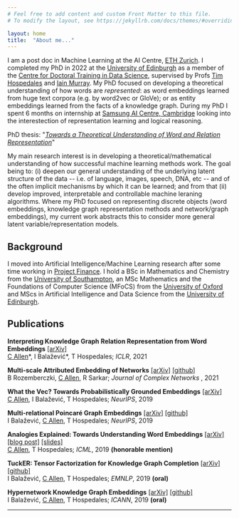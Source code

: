 ```yaml
---
# Feel free to add content and custom Front Matter to this file.
# To modify the layout, see https://jekyllrb.com/docs/themes/#overriding-theme-defaults

layout: home
title:  "About me..."
---
```


I am a post doc in Machine Learning at the AI Centre, [ETH Zurich](https://ai.ethz.ch/). I completed my PhD in 2022 at the <a href="https://www.ed.ac.uk/informatics"> 
University of Edinburgh</a> as a member of the [Centre for Doctoral Training in Data Science](http://datascience.inf.ed.ac.uk/), supervised by Profs [Tim 
Hospedales](https://homepages.inf.ed.ac.uk/thospeda/) and [Iain Murray](https://homepages.inf.ed.ac.uk/imurray2/bio.html).
My PhD focused on developing a theoretical understanding of how words are _represented_: as word embeddings learned from huge text corpora (e.g. by word2vec or GloVe); or as entity 
embeddings learned from the facts of a knowledge graph. During my PhD I spent 6 months on internship at [Samsung AI Centre, Cambridge](https://research.samsung.com/aicenter_cambridge) looking into 
the interestection of representation learning and logical reasoning.

PhD thesis: "[_Towards a Theoretical Understanding of Word and Relation Representation_](https://arxiv.org/pdf/2202.00486.pdf)" 

My main research interest is in developing a theoretical/mathematical understanding of how successful machine learning methods work. The goal being to: 
(i) deepen our general understanding of the underlying latent structure of the data -- i.e. of language, images, speech, DNA, etc -- and of the often implicit mechanisms by which it can be learned; 
and 
from 
that 
(ii) develop improved, interpretable and controllable machine leraning algorithms.
Where my PhD focused on representing discrete objects (word embeddings, knowledge graph representation methods and network/graph embeddings), my current work abstracts this to consider more 
general latent variable/representation models.


## Background

I moved into Artificial Intelligence/Machine Learning research after some time working in [Project Finance](https://tenor.com/view/why-why-why-dee-pqperplqnes-gif-20613669).
I hold a BSc in Mathematics and Chemistry from the <a href="https://www.southampton.ac.uk/">University of Southampton</a>,
an MSc Mathematics and the Foundations of Computer Science (MFoCS) from the <a href="https://www.ox.ac.uk/">University of Oxford</a> and
MScs in Artificial Intelligence and Data Science from the <a href="https://www.ed.ac.uk/">University of Edinburgh</a>.


## Publications

  <p><strong>Interpreting Knowledge Graph Relation Representation from Word Embeddings</strong>
    <a href="https://arxiv.org/pdf/1909.11611">[arXiv]</a> <br />
  <u>C Allen</u>*, I Balažević*, T Hospedales;
  <em> ICLR</em>, 2021 <br />
  </p>

  <p><strong>Multi-scale Attributed Embedding of Networks</strong>
    <a href="https://arxiv.org/abs/1909.13021">[arXiv]</a> <a href="https://github.com/benedekrozemberczki/MUSAE">[github]</a><br />
  B Rozemberczki, <u>C Allen</u>, R Sarkar;
  <em> Journal of Complex Networks </em>, 2021 <br />
  </p>


  <p><strong>What the Vec? Towards Probabilistically Grounded Embeddings</strong>
    <a href="https://arxiv.org/abs/1805.12164">[arXiv]</a><br />
  <u>C Allen</u>, I Balažević, T Hospedales;
  <em> NeurIPS</em>, 2019 <br />
  </p>

  <p><strong>Multi-relational Poincaré Graph Embeddings</strong>
    <a href="https://arxiv.org/abs/1905.09791">[arXiv]</a> <a href="https://github.com/ibalazevic/multirelational-poincare">[github]</a><br />
  I Balažević, <u>C Allen</u>, T Hospedales;
  <em> NeurIPS</em>, 2019 <br />
  </p>


  <p><strong>Analogies Explained: Towards Understanding Word Embeddings</strong>
    <a href="https://arxiv.org/abs/1901.09813">[arXiv]</a>
    <a href="https://carl-allen.github.io/nlp/2019/07/01/explaining-analogies-explained.html">[blog post]</a>
    <a href="/assets/Analogies_Explained_slides_ICML.pdf">[slides]</a><br />
  <u>C Allen</u>, T Hospedales;
  <em> ICML</em>, 2019 <strong>(honorable mention)</strong><br />
  </p>

  <p><strong>TuckER: Tensor Factorization for Knowledge Graph Completion</strong>
    <a href="https://arxiv.org/abs/1901.09590">[arXiv]</a> <a href="https://github.com/ibalazevic/TuckER">[github]</a><br />
  I Balažević, <u>C Allen</u>, T Hospedales;
  <em> EMNLP</em>, 2019 <strong>(oral)</strong> <br />
  </p>

  <p><strong>Hypernetwork Knowledge Graph Embeddings</strong>
    <a href="https://arxiv.org/abs/1808.07018">[arXiv]</a> <a href="https://github.com/ibalazevic/HypER">[github]</a><br />
  I Balažević, <u>C Allen</u>, T Hospedales;
  <em> ICANN</em>, 2019 <strong>(oral)</strong> <br />
  </p>

---
